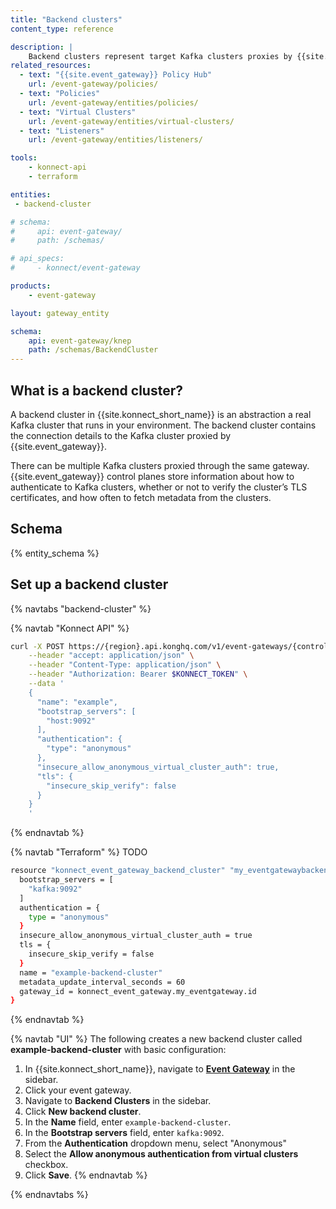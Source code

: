```yaml
---
title: "Backend clusters"
content_type: reference

description: |
    Backend clusters represent target Kafka clusters proxies by {{site.event_gateway}}.
related_resources:
  - text: "{{site.event_gateway}} Policy Hub"
    url: /event-gateway/policies/
  - text: "Policies"
    url: /event-gateway/entities/policies/
  - text: "Virtual Clusters"
    url: /event-gateway/entities/virtual-clusters/
  - text: "Listeners"
    url: /event-gateway/entities/listeners/

tools:
    - konnect-api
    - terraform

entities:
 - backend-cluster

# schema:
#     api: event-gateway/
#     path: /schemas/

# api_specs:
#     - konnect/event-gateway

products:
    - event-gateway

layout: gateway_entity

schema:
    api: event-gateway/knep
    path: /schemas/BackendCluster
---
```


## What is a backend cluster?

A backend cluster in {{site.konnect_short_name}} is an abstraction a real Kafka cluster that runs in your environment. The backend cluster contains the connection details to the Kafka cluster proxied by {{site.event_gateway}}.

There can be multiple Kafka clusters proxied through the same gateway. {{site.event_gateway}} control planes store information about how to authenticate to Kafka clusters, whether or not to verify the cluster’s TLS certificates, and how often to fetch metadata from the clusters. 

## Schema

{% entity_schema %}

## Set up a backend cluster

{% navtabs "backend-cluster" %}

{% navtab "Konnect API" %}

```sh
curl -X POST https://{region}.api.konghq.com/v1/event-gateways/{controlPlaneId}/backend-clusters \
    --header "accept: application/json" \
    --header "Content-Type: application/json" \
    --header "Authorization: Bearer $KONNECT_TOKEN" \
    --data '
    {
      "name": "example",
      "bootstrap_servers": [
        "host:9092"
      ],
      "authentication": {
        "type": "anonymous"
      },
      "insecure_allow_anonymous_virtual_cluster_auth": true,
      "tls": {
        "insecure_skip_verify": false
      }
    }
    '
```
{% endnavtab %}

{% navtab "Terraform" %}
TODO
```sh
resource "konnect_event_gateway_backend_cluster" "my_eventgatewaybackendcluster" {
  bootstrap_servers = [
    "kafka:9092"
  ]
  authentication = {
    type = "anonymous"
  }
  insecure_allow_anonymous_virtual_cluster_auth = true
  tls = {
    insecure_skip_verify = false
  }
  name = "example-backend-cluster"
  metadata_update_interval_seconds = 60
  gateway_id = konnect_event_gateway.my_eventgateway.id
}
```
{% endnavtab %}

{% navtab "UI" %}
The following creates a new backend cluster called **example-backend-cluster** with basic configuration:
1. In {{site.konnect_short_name}}, navigate to [**Event Gateway**](https://cloud.konghq.com/event-gateway/) in the sidebar.
1. Click your event gateway.
1. Navigate to **Backend Clusters** in the sidebar.
1. Click **New backend cluster**.
1. In the **Name** field, enter `example-backend-cluster`.
1. In the **Bootstrap servers** field, enter `kafka:9092`.
1. From the **Authentication** dropdown menu, select "Anonymous"
1. Select the **Allow anonymous authentication from virtual clusters** checkbox.
1. Click **Save**.
{% endnavtab %}

{% endnavtabs %}
